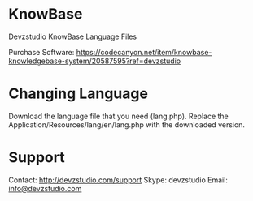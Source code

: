 # KnowBase
Devzstudio KnowBase Language Files

Purchase Software: https://codecanyon.net/item/knowbase-knowledgebase-system/20587595?ref=devzstudio

# Changing Language 

Download the language file that you need (lang.php).
Replace the Application/Resources/lang/en/lang.php with the downloaded version.

# Support

Contact: http://devzstudio.com/support
Skype: devzstudio
Email: info@devzstudio.com
